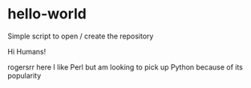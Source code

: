 # hello-world
Simple script to open / create the repository

Hi Humans!

rogersrr here I like Perl but am looking to pick up Python because of its popularity
